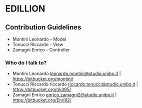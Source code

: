 # EDILLION #

## Contribution Guidelines ##
* Montini Leonardo - Model 
* Tonucci Riccardo - View
* Zamagni Enrico - Controller


### Who do I talk to? ###

* Montini Leonardo [leonardo.montini@studio.unibo.it](mailto:leonardo.montini@studio.unibo.it) | https://bitbucket.org/montini/
* Tonucci Riccardo riccardo [riccardo.tonucci@studio.unibo.it](mailto:riccardo.tonucci@studio.unibo.it) | https://bitbucket.org/rikit95/
* Zamagni Enrico [enrico.zamagni2@studio.unibo.it](mailto:enrico.zamagni2@studio.unibo.it) | https://bitbucket.org/Enri92/